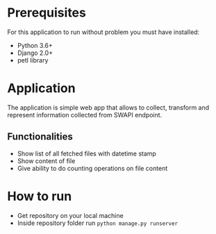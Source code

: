 # Prerequisites
For this application to run without problem you must have installed:
- Python 3.6+
- Django 2.0+
- petl library
# Application
The application is simple web app that allows to collect, transform and represent information collected from SWAPI endpoint.
## Functionalities
- Show list of all fetched files with datetime stamp
- Show content of file
- Give ability to do counting operations on file content

# How to run
- Get repository on your local machine
- Inside repository folder run ```python manage.py runserver```
